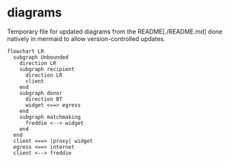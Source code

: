# diagrams

Temporary file for updated diagrams from the README[./README.md] done natively in mermaid to allow version-controlled updates.

```mermaid
flowchart LR
  subgraph Unbounded
    direction LR
    subgraph recipient
      direction LR
      client
    end
    subgraph donor
      direction BT
      widget <==> egress
    end
    subgraph matchmaking
      freddie <--> widget
    end
  end
  client <==> |proxy| widget
  egress <==> internet
  client <--> freddie
```